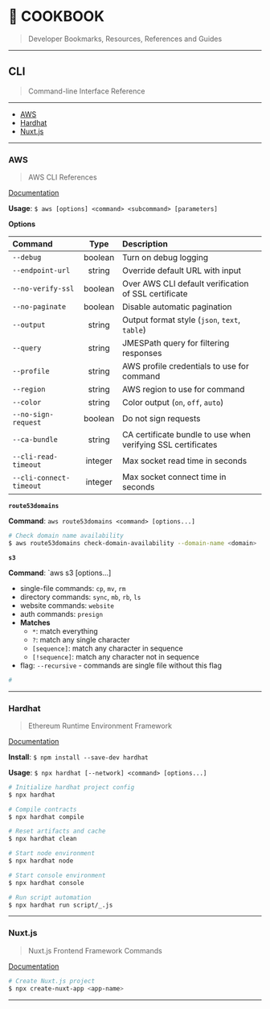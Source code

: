 # 📔 COOKBOOK

> Developer Bookmarks, Resources, References and Guides

---

## CLI

> Command-line Interface Reference

---

* [AWS](#AWS)
* [Hardhat](#Hardhat)
* [Nuxt.js](#Nuxt.js)

---

### AWS

> AWS CLI References

[Documentation](https://docs.aws.amazon.com/cli/latest/reference/)

__Usage__: `$ aws [options] <command> <subcommand> [parameters]`

__Options__

| Command | Type | Description |
|:--------|:----:|:------------|
| `--debug` | boolean | Turn on debug logging |
| `--endpoint-url` | string | Override default URL with input |
| `--no-verify-ssl` | boolean | Over AWS CLI default verification of SSL certificate |
| `--no-paginate` | boolean | Disable automatic pagination |
| `--output` | string | Output format style (`json`, `text`, `table`) |
| `--query` | string | JMESPath query for filtering responses |
| `--profile` | string | AWS profile credentials to use for command |
| `--region` | string | AWS region to use for command |
| `--color` | string | Color output (`on`, `off`, `auto`) |
| `--no-sign-request` | boolean | Do not sign requests |
| `--ca-bundle` | string | CA certificate bundle to use when verifying SSL certificates |
| `--cli-read-timeout` | integer | Max socket read time in seconds |
| `--cli-connect-timeout` | integer | Max socket connect time in seconds |

__`route53domains`__

__Command__: `aws route53domains <command> [options...]`

```bash
# Check domain name availability
$ aws route53domains check-domain-availability --domain-name <domain>
```

__`s3`__

__Command__: `aws s3 <command> [options...]

* single-file commands: `cp`, `mv`, `rm`
* directory commands: `sync`, `mb`, `rb`, `ls`
* website commands: `website`
* auth commands: `presign`
* __Matches__
  * `*`: match everything
  * `?`: match any single character
  * `[sequence]`: match any character in sequence
  * `[!sequence]`: match any character not in sequence
* flag: `--recursive` - commands are single file without this flag

```bash
# 
```

---

### Hardhat

> Ethereum Runtime Environment Framework

[Documentation](https://hardhat.org/)

__Install__: `$ npm install --save-dev hardhat`

__Usage__: `$ npx hardhat [--network] <command> [options...]`

```bash
# Initialize hardhat project config
$ npx hardhat

# Compile contracts
$ npx hardhat compile

# Reset artifacts and cache
$ npx hardhat clean

# Start node environment
$ npx hardhat node

# Start console environment
$ npx hardhat console

# Run script automation
$ npx hardhat run script/_.js
```

---

### Nuxt.js

> Nuxt.js Frontend Framework Commands

[Documentation](https://nuxtjs.org/)

```bash
# Create Nuxt.js project
$ npx create-nuxt-app <app-name>
```

---
